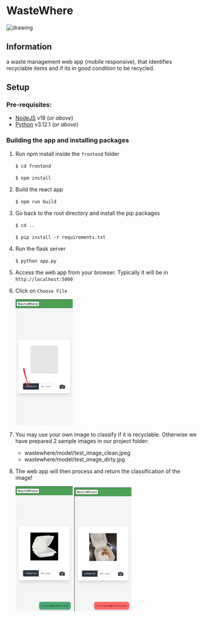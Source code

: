 # WasteWhere
<img src="https://cdn-icons-png.flaticon.com/512/2514/2514330.png" alt="drawing" width="100"/>

## Information
a waste management web app (mobile responsive), that identifies recyclable items and if its in good condition to be recycled.

## Setup
### Pre-requisites:
- [NodeJS](https://nodejs.org/en/) v18 (*or above*)
- [Python](https://www.python.org/downloads/) v3.12.1 (*or above*)


### Building the app and installing packages
1. Run npm install inside the `frontend` folder

    ```$ cd frontend```

    ```$ npm install```

1. Build the react app

    ```$ npm run build```

1. Go back to the root directory and install the pip packages

    ```$ cd ..```

    ```$ pip install -r requirements.txt```

1. Run the flask server

    ```$ python app.py```

1. Access the web app from your browser. Typically it will be in `http://localhost:5000`

1. Click on `Choose File`

    <img src="readme_images/image1.jpg" alt="step1" width="150"/>

1. You may use your own image to classify if it is recyclable. Otherwise we have prepared 2 sample images in our project folder:

    - wastewhere/model/test_image_clean.jpeg
    - wastewhere/model/test_image_dirty.jpg

1. The web app will then process and return the classification of the image!

    <img src="readme_images/image2.jpg" alt="step2" width="150"/>
    <img src="readme_images/image3.jpg" alt="step3" width="150"/>
